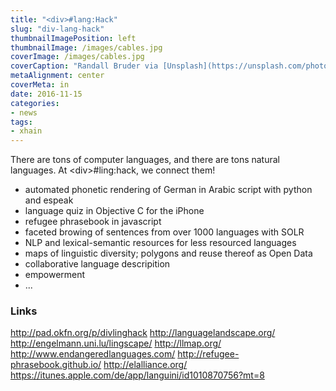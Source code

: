 ```yaml
---
title: "<div>#lang:Hack"
slug: "div-lang-hack"
thumbnailImagePosition: left
thumbnailImage: /images/cables.jpg
coverImage: /images/cables.jpg
coverCaption: "Randall Bruder via [Unsplash](https://unsplash.com/photos/3_I4NVI9d1k) ([CC0](https://creativecommons.org/publicdomain/zero/1.0/deed.de))"
metaAlignment: center
coverMeta: in
date: 2016-11-15
categories:
- news
tags:
- xhain
---
```


There are tons of computer languages, and there are tons natural languages. At \<div\>#ling:hack, we connect them!

<!--more-->

* automated phonetic rendering of German in Arabic script with python
and espeak
* language quiz in Objective C for the iPhone
* refugee phrasebook in javascript
* faceted browing of sentences from over 1000 languages with SOLR
* NLP and lexical-semantic resources for less resourced languages
* maps of linguistic diversity; polygons and reuse thereof as Open Data
* collaborative language descripition
* empowerment
* ...

### Links
http://pad.okfn.org/p/divlinghack
http://languagelandscape.org/
http://engelmann.uni.lu/lingscape/
http://llmap.org/
http://www.endangeredlanguages.com/
http://refugee-phrasebook.github.io/
http://elalliance.org/
https://itunes.apple.com/de/app/languini/id1010870756?mt=8
